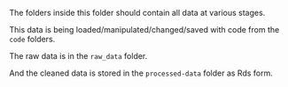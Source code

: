 The folders inside this folder should contain all data at various stages.

This data is being loaded/manipulated/changed/saved with code from the `code` folders.

The raw data is in the `raw_data` folder.

And the cleaned data is stored in the `processed-data` folder as Rds form.
